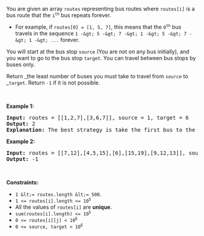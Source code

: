 You are given an array `` routes `` representing bus routes where `` routes[i] `` is a bus route that the <code>i<sup>th</sup></code> bus repeats forever.

*   For example, if `` routes[0] = [1, 5, 7] ``, this means that the <code>0<sup>th</sup></code> bus travels in the sequence `` 1 -&gt; 5 -&gt; 7 -&gt; 1 -&gt; 5 -&gt; 7 -&gt; 1 -&gt; ... `` forever.

You will start at the bus stop `` source `` (You are not on any bus initially), and you want to go to the bus stop `` target ``. You can travel between bus stops by buses only.

Return _the least number of buses you must take to travel from _`` source ``_ to _`` target ``. Return `` -1 `` if it is not possible.

&nbsp;

__Example 1:__

<pre>
<strong>Input:</strong> routes = [[1,2,7],[3,6,7]], source = 1, target = 6
<strong>Output:</strong> 2
<strong>Explanation:</strong> The best strategy is take the first bus to the bus stop 7, then take the second bus to the bus stop 6.
</pre>

__Example 2:__

<pre>
<strong>Input:</strong> routes = [[7,12],[4,5,15],[6],[15,19],[9,12,13]], source = 15, target = 12
<strong>Output:</strong> -1
</pre>

&nbsp;

__Constraints:__

*   `` 1 &lt;= routes.length &lt;= 500 ``.
*   <code>1 &lt;= routes[i].length &lt;= 10<sup>5</sup></code>
*   All the values of `` routes[i] `` are __unique__.
*   <code>sum(routes[i].length) &lt;= 10<sup>5</sup></code>
*   <code>0 &lt;= routes[i][j] &lt; 10<sup>6</sup></code>
*   <code>0 &lt;= source, target &lt; 10<sup>6</sup></code>